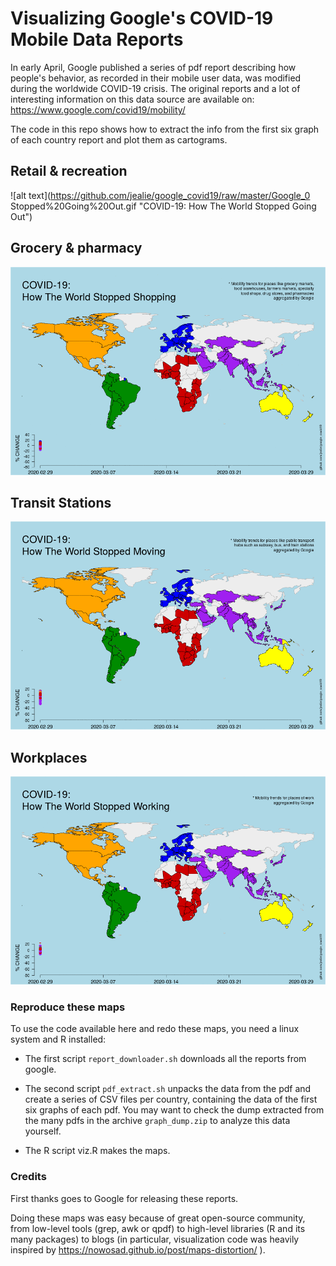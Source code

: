 # Visualizing Google's COVID-19 Mobile Data Reports

In early April, Google published a series of pdf report describing how people's behavior, as recorded in their mobile user data, was modified during the worldwide COVID-19 crisis. The original reports and a lot of interesting information on this data source are available on: https://www.google.com/covid19/mobility/ 

The code in this repo shows how to extract the info from the first six graph of each country report and plot them as cartograms.

## Retail & recreation

![alt text](https://github.com/jealie/google_covid19/raw/master/Google_0 Stopped%20Going%20Out.gif "COVID-19: How The World Stopped Going Out")

## Grocery & pharmacy

![alt text](https://github.com/jealie/google_covid19/raw/master/Google_1%20Stopped%20Shopping.gif "COVID-19: How The World Stopped Shopping")

## Transit Stations

![alt text](https://github.com/jealie/google_covid19/raw/master/Google_3%20Stopped%20Moving.gif "COVID-19: How The World Stopped Moving")

## Workplaces

![alt text](https://github.com/jealie/google_covid19/raw/master/Google_4%20Stopped%20Working.gif "COVID-19: How The World Stopped Working")

### Reproduce these maps

To use the code available here and redo these maps, you need a linux system and R installed:

- The first script `report_downloader.sh` downloads all the reports from google.

- The second script `pdf_extract.sh` unpacks the data from the pdf and create a series of CSV files per country, containing the data of the first six graphs of each pdf. You may want to check the dump extracted from the many pdfs in the archive `graph_dump.zip` to analyze this data yourself.

- The R script viz.R makes the maps.


### Credits

First thanks goes to Google for releasing these reports.

Doing these maps was easy because of great open-source community, from low-level tools (grep, awk or qpdf) to high-level libraries (R and its many packages) to blogs (in particular, visualization code was heavily inspired by https://nowosad.github.io/post/maps-distortion/ ).

